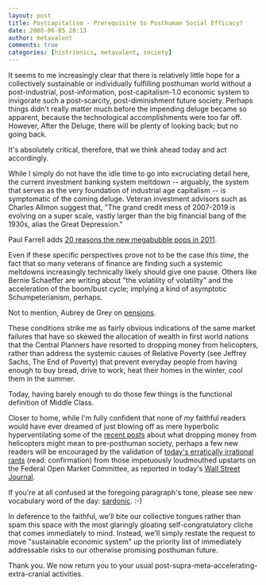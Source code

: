 ```yaml
---
layout: post
title: Postcapitalism - Prerequisite to Posthuman Social Efficacy?
date: 2008-06-05 20:13
author: metavalent
comments: true
categories: [histrionics, metavalent, society]
---
```

It seems to me increasingly clear that there is relatively little hope for a collectively sustainable or individually fulfilling posthuman world without a post-industrial, post-information, post-capitalism-1.0 economic system to invigorate such a post-scarcity, post-diminishment future society. Perhaps things didn't really matter much before the impending deluge became so apparent, because the technological accomplishments were too far off. However, After the Deluge, there will be plenty of looking back; but no going back.

It's absolutely critical, therefore, that we think ahead today and act accordingly. 

While I simply do not have the idle time to go into excruciating detail here, the current investment banking system meltdown -- arguably, the system that serves as the very foundation of industrial age capitalism -- is symptomatic of the coming deluge. Veteran investment advisors such as Charles Allmon suggest that, "The grand credit mess of 2007-2019 is evolving on a super scale, vastly larger than the big financial bang of the 1930s, alias the Great Depression." 

Paul Farrell adds <a href="https://tinyurl.com/6bq4qr">20 reasons the new megabubble pops in 2011</a>.

Even if these specific perspectives prove not to be the case <em>this time</em>, the fact that so many veterans of finance are finding such a systemic meltdowns increasingly technically likely should give one pause. Others like Bernie Schaeffer are writing about "the volatility of volatility" and the acceleration of the boom/bust cycle; implying a kind of asymptotic Schumpeterianism, perhaps.

Not to mention, Aubrey de Grey on <a href="https://www.podcastproduction.eu/archives/36-Pensions-Radio-celebrates-birthday-with-Aubrey-de-Grey.html">pensions</a>.

These conditions strike me as fairly obvious indications of the same market failures that have so skewed the allocation of wealth in first world nations that the Central Planners have resorted to dropping money from helicopters, rather than address the systemic causes of Relative Poverty (see Jeffrey Sachs, The End of Poverty) that prevent everyday people from having enough to buy bread, drive to work, heat their homes in the winter, cool them in the summer.

Today, having barely enough to do those few things is the functional definition of Middle Class.

Closer to home, while I'm fully confident that none of <em>my</em> faithful readers would have ever dreamed of just blowing off as mere hyperbolic hyperventilating some of the <a href="https://metavalent.info/?p=747">recent posts</a> about what dropping money from helicopters might mean to pre-posthuman society, perhaps a few new readers will be encouraged by the validation of <a href="https://tinyurl.com/59svbg">today's erratically irrational rants</a> (read: confirmation) from those impetuously loudmouthed upstarts on the Federal Open Market Committee, as reported in today's <a href="https://tinyurl.com/59svbg">Wall Street Journal</a>.

If you're at all confused at the foregoing paragraph's tone, please see new vocabulary word of the day: <a href="https://dictionary.reference.com/search?q=sardonic">sardonic</a>. :-)

In deference to the faithful, we'll bite our collective tongues rather than spam this space with the most glaringly gloating self-congratulatory cliche that comes immediately to mind. Instead, we'll simply restate the request to move "sustainable economic system" up the priority list of immediately addressable risks to our otherwise promising posthuman future.

Thank you. We now return you to your usual post-supra-meta-accelerating-extra-cranial activities.



